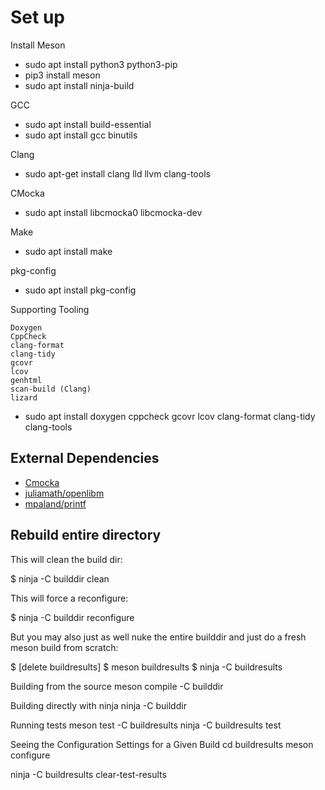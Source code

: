 # Set up

Install Meson
- sudo apt install python3 python3-pip
- pip3 install meson
- sudo apt install ninja-build

GCC
- sudo apt install build-essential
- sudo apt install gcc binutils

Clang
- sudo apt-get install clang lld llvm clang-tools

CMocka
- sudo apt install libcmocka0 libcmocka-dev

Make
- sudo apt install make

pkg-config
- sudo apt install pkg-config

Supporting Tooling

    Doxygen
    CppCheck
    clang-format
    clang-tidy
    gcovr
    lcov
    genhtml
    scan-build (Clang)
    lizard
- sudo apt install doxygen cppcheck gcovr lcov clang-format clang-tidy clang-tools

## External Dependencies

- [Cmocka](https://cmocka.org/)
- [juliamath/openlibm](https://github.com/JuliaMath/openlibm)
- [mpaland/printf](https://github.com/mpaland/printf)

## Rebuild entire directory
This will clean the build dir:

$ ninja -C builddir clean

This will force a reconfigure:

$ ninja -C builddir reconfigure

But you may also just as well nuke the entire builddir and just do a
fresh meson build from scratch:

$ [delete buildresults]
$ meson buildresults
$ ninja -C buildresults 

Building from the source
meson compile -C builddir

Building directly with ninja
ninja -C builddir

Running tests
meson test -C buildresults
ninja -C buildresults test

Seeing the Configuration Settings for a Given Build
cd buildresults
meson configure

ninja -C buildresults clear-test-results